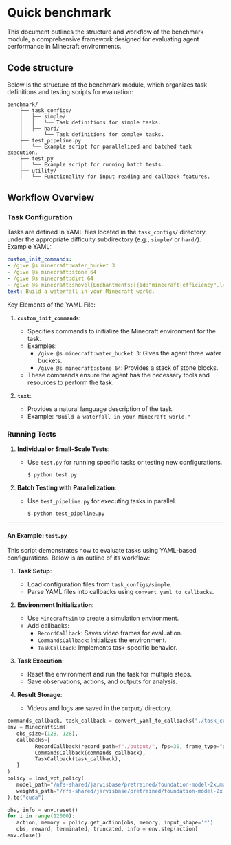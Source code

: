 
# Quick benchmark

This document outlines the structure and workflow of the benchmark module, a comprehensive framework designed for evaluating agent performance in Minecraft environments.

## Code structure

Below is the structure of the benchmark module, which organizes task definitions and testing scripts for evaluation:

```plaintext
benchmark/
    ├── task_configs/ 
    │   ├── simple/ 
    │   │   └── Task definitions for simple tasks.
    │   ├── hard/
    │       └── Task definitions for complex tasks.
    ├── test_pipeline.py
    │   └── Example script for parallelized and batched task execution.
    ├── test.py
    │   └── Example script for running batch tests.
    ├── utility/
    │   └── Functionality for input reading and callback features.
```


## Workflow Overview

### Task Configuration

Tasks are defined in YAML files located in the `task_configs/` directory. under the appropriate difficulty subdirectory (e.g., `simple/` or `hard/`).
 Example YAML:

```yaml
custom_init_commands: 
- /give @s minecraft:water_bucket 3
- /give @s minecraft:stone 64
- /give @s minecraft:dirt 64
- /give @s minecraft:shovel{Enchantments:[{id:"minecraft:efficiency",lvl:1}]} 1
text: Build a waterfall in your Minecraft world.
```

Key Elements of the YAML File:

1. **`custom_init_commands`**:
   - Specifies commands to initialize the Minecraft environment for the task.
   - Examples:
     - `/give @s minecraft:water_bucket 3`: Gives the agent three water buckets.
     - `/give @s minecraft:stone 64`: Provides a stack of stone blocks.
   - These commands ensure the agent has the necessary tools and resources to perform the task.

2. **`text`**:
   - Provides a natural language description of the task.
   - Example: `"Build a waterfall in your Minecraft world."`


### Running Tests

1. **Individual or Small-Scale Tests**:
   - Use `test.py` for running specific tasks or testing new configurations.
     ```console
     $ python test.py
     ```

2. **Batch Testing with Parallelization**:
   - Use `test_pipeline.py` for executing tasks in parallel.
     ```console
     $ python test_pipeline.py
     ```
---

#### An Example: `test.py`

This script demonstrates how to evaluate tasks using YAML-based configurations. Below is an outline of its workflow:

1. **Task Setup**:
   - Load configuration files from `task_configs/simple`.
   - Parse YAML files into callbacks using `convert_yaml_to_callbacks`.

2. **Environment Initialization**:
   - Use `MinecraftSim` to create a simulation environment.
   - Add callbacks:
     - `RecordCallback`: Saves video frames for evaluation.
     - `CommandsCallback`: Initializes the environment.
     - `TaskCallback`: Implements task-specific behavior.

3. **Task Execution**:
   - Reset the environment and run the task for multiple steps.
   - Save observations, actions, and outputs for analysis.

4. **Result Storage**:
   - Videos and logs are saved in the `output/` directory.


```python
commands_callback, task_callback = convert_yaml_to_callbacks("./task_configs/simple/build_waterfall.yaml")
env = MinecraftSim(
   obs_size=(128, 128), 
   callbacks=[
         RecordCallback(record_path=f"./output/", fps=30, frame_type="pov"),
         CommandsCallback(commands_callback),
         TaskCallback(task_callback),
   ]
)
policy = load_vpt_policy(
   model_path="/nfs-shared/jarvisbase/pretrained/foundation-model-2x.model",
   weights_path="/nfs-shared/jarvisbase/pretrained/foundation-model-2x.weights"
).to("cuda")

obs, info = env.reset()
for i in range(12000):
   action, memory = policy.get_action(obs, memory, input_shape='*')
   obs, reward, terminated, truncated, info = env.step(action)
env.close()
```

